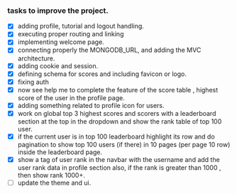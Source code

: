 ### tasks to improve the project.
- [x] adding profile, tutorial and logout handling.
- [x] executing proper routing and linking
- [x] implementing welcome page.
- [x] connecting properly the MONGODB_URL, and adding the MVC architecture.
- [x] adding cookie and session.
- [x] defining schema for scores and including favicon or logo.
- [x] fixing auth
- [x] now see help me to complete the feature of the score table , highest score of the user in the profile page.
- [x] adding something related to profile icon for users.
- [x] work on global top 3 highest scores and scorers with a leaderboard section at the top in the dropdown and show the rank table of top 100 user.
- [x] if the current user is in top 100 leaderboard highlight its row and do pagination to show top 100 users (if there) in 10 pages (per page 10 row) inside the leaderboard page. 
- [x] show a tag of user rank in the navbar with the username and add the user rank data in profile section also, if the rank is greater than 1000 , then show rank 1000+.
- [ ] update the theme and ui.
